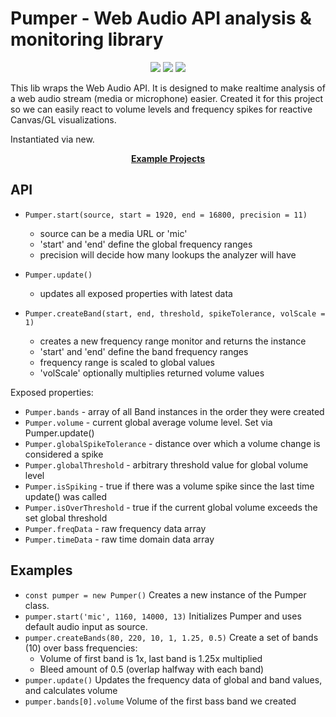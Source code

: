 # Pumper - Web Audio API analysis & monitoring library

<p align="center">
  <a href="https://www.npmjs.com/package/pumper"><img src="https://img.shields.io/npm/v/pumper.svg?style=flat"></a>
  <a href="https://www.npmjs.com/package/pumper"><img src="https://img.shields.io/npm/dt/pumper.svg"></a>
  <img src="https://img.shields.io/npm/l/pumper.svg">
</p>

This lib wraps the Web Audio API.  It is designed to make realtime analysis of
a web audio stream (media or microphone) easier. Created it for this project so
we can easily react to volume levels and frequency spikes for reactive Canvas/GL
visualizations.

Instantiated via new.

<p align="center"><b>
  <a href="https://github.com/Consoletation/stream-webvfx">Example Projects</a>
</b></p>

## API
- `Pumper.start(source, start = 1920, end = 16800, precision = 11)`
     - source can be a media URL or 'mic'
     - 'start' and 'end' define the global frequency ranges
     - precision will decide how many lookups the analyzer will have

- `Pumper.update()`
     - updates all exposed properties with latest data

- `Pumper.createBand(start, end, threshold, spikeTolerance, volScale = 1)`
     - creates a new frequency range monitor and returns the instance
     - 'start' and 'end' define the band frequency ranges
     - frequency range is scaled to global values
     - 'volScale' optionally multiplies returned volume values

Exposed properties:
- `Pumper.bands` - array of all Band instances in the order they were created
- `Pumper.volume` - current global average volume level. Set via Pumper.update()
- `Pumper.globalSpikeTolerance` - distance over which a volume change is considered a spike
- `Pumper.globalThreshold` - arbitrary threshold value for global volume level
- `Pumper.isSpiking` - true if there was a volume spike since the last time update() was called
- `Pumper.isOverThreshold` - true if the current global volume exceeds the set global threshold
- `Pumper.freqData` - raw frequency data array
- `Pumper.timeData` - raw time domain data array

## Examples
- `const pumper = new Pumper()`
  Creates a new instance of the Pumper class.
- `pumper.start('mic', 1160, 14000, 13)`
  Initializes Pumper and uses default audio input as source.
- `pumper.createBands(80, 220, 10, 1, 1.25, 0.5)`
  Create a set of bands (10) over bass frequencies:
     - Volume of first band is 1x, last band is 1.25x multiplied
     - Bleed amount of 0.5 (overlap halfway with each band)
- `pumper.update()`
  Updates the frequency data of global and band values, and calculates volume
- `pumper.bands[0].volume`
  Volume of the first bass band we created
